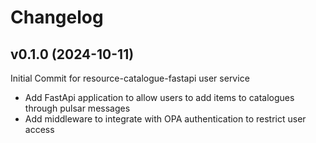 # Changelog

## v0.1.0 (2024-10-11)

Initial Commit for resource-catalogue-fastapi user service
- Add FastApi application to allow users to add items to catalogues through pulsar messages
- Add middleware to integrate with OPA authentication to restrict user access
